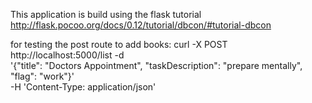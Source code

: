 This application is build using the flask tutorial
http://flask.pocoo.org/docs/0.12/tutorial/dbcon/#tutorial-dbcon

for testing the post route to add books:
curl -X POST http://localhost:5000/list -d \
  '{"title": "Doctors Appointment", "taskDescription": "prepare mentally", "flag": "work"}' \
  -H 'Content-Type: application/json'
